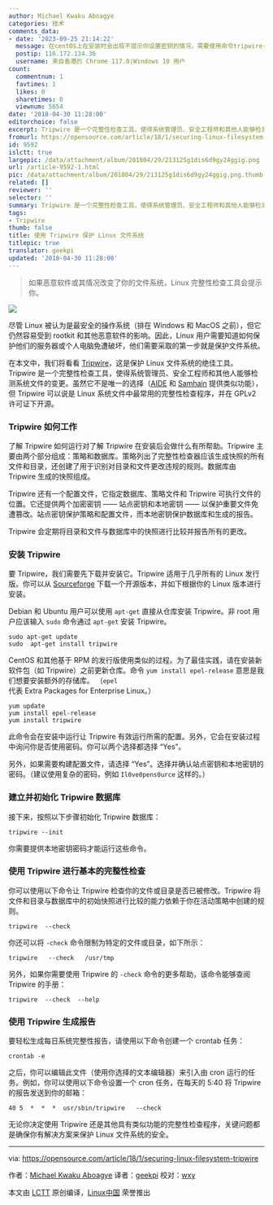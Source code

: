 ```yaml
---
author: Michael Kwaku Aboagye
categories: 技术
comments_data:
- date: '2023-09-25 21:14:22'
  message: 在centOS上在安装时会出现不提示你设置密钥的情况，需要使用命令tripwire-setup-keyfiles手动配置
  postip: 116.172.134.36
  username: 来自香港的 Chrome 117.0|Windows 10 用户
count:
  commentnum: 1
  favtimes: 1
  likes: 0
  sharetimes: 0
  viewnum: 5654
date: '2018-04-30 11:28:00'
editorchoice: false
excerpt: Tripwire 是一个完整性检查工具，使得系统管理员、安全工程师和其他人能够检测系统文件的变更。
fromurl: https://opensource.com/article/18/1/securing-linux-filesystem-tripwire
id: 9592
islctt: true
largepic: /data/attachment/album/201804/29/213125g1dis6d9gy24ggig.png
url: /article-9592-1.html
pic: /data/attachment/album/201804/29/213125g1dis6d9gy24ggig.png.thumb.jpg
related: []
reviewer: ''
selector: ''
summary: Tripwire 是一个完整性检查工具，使得系统管理员、安全工程师和其他人能够检测系统文件的变更。
tags:
- Tripwire
thumb: false
title: 使用 Tripwire 保护 Linux 文件系统
titlepic: true
translator: geekpi
updated: '2018-04-30 11:28:00'
---
```



> 
> 如果恶意软件或其情况改变了你的文件系统，Linux 完整性检查工具会提示你。
> 
> 
> 


![](/data/attachment/album/201804/29/213125g1dis6d9gy24ggig.png)


尽管 Linux 被认为是最安全的操作系统（排在 Windows 和 MacOS 之前），但它仍然容易受到 rootkit 和其他恶意软件的影响。因此，Linux 用户需要知道如何保护他们的服务器或个人电脑免遭破坏，他们需要采取的第一步就是保护文件系统。


在本文中，我们将看看 [Tripwire](https://www.tripwire.com/)，这是保护 Linux 文件系统的绝佳工具。Tripwire 是一个完整性检查工具，使得系统管理员、安全工程师和其他人能够检测系统文件的变更。虽然它不是唯一的选择（[AIDE](http://aide.sourceforge.net/) 和 [Samhain](http://www.la-samhna.de/samhain/) 提供类似功能），但 Tripwire 可以说是 Linux 系统文件中最常用的完整性检查程序，并在 GPLv2 许可证下开源。


### Tripwire 如何工作


了解 Tripwire 如何运行对了解 Tripwire 在安装后会做什么有所帮助。Tripwire 主要由两个部分组成：策略和数据库。策略列出了完整性检查器应该生成快照的所有文件和目录，还创建了用于识别对目录和文件更改违规的规则。数据库由 Tripwire 生成的快照组成。


Tripwire 还有一个配置文件，它指定数据库、策略文件和 Tripwire 可执行文件的位置。它还提供两个加密密钥 —— 站点密钥和本地密钥 —— 以保护重要文件免遭篡改。站点密钥保护策略和配置文件，而本地密钥保护数据库和生成的报告。


Tripwire 会定期将目录和文件与数据库中的快照进行比较并报告所有的更改。


### 安装 Tripwire


要 Tripwire，我们需要先下载并安装它。Tripwire 适用于几乎所有的 Linux 发行版。你可以从 [Sourceforge](http://sourceforge.net/projects/tripwire) 下载一个开源版本，并如下根据你的 Linux 版本进行安装。


Debian 和 Ubuntu 用户可以使用 `apt-get` 直接从仓库安装 Tripwire。非 root 用户应该输入 `sudo` 命令通过 `apt-get` 安装 Tripwire。



```
sudo apt-get update
sudo  apt-get install tripwire  

```

CentOS 和其他基于 RPM 的发行版使用类似的过程。为了最佳实践，请在安装新软件包（如 Tripwire）之前更新仓库。命令 `yum install epel-release` 意思是我们想要安装额外的存储库。 （`epel` 代表 Extra Packages for Enterprise Linux。）



```
yum update
yum install epel-release
yum install tripwire  

```

此命令会在安装中运行让 Tripwire 有效运行所需的配置。另外，它会在安装过程中询问你是否使用密码。你可以两个选择都选择 “Yes”。


另外，如果需要构建配置文件，请选择 “Yes”。选择并确认站点密钥和本地密钥的密码。（建议使用复杂的密码，例如 `Il0ve0pens0urce` 这样的。）


### 建立并初始化 Tripwire 数据库


接下来，按照以下步骤初始化 Tripwire 数据库：



```
tripwire --init

```

你需要提供本地密钥密码才能运行这些命令。


### 使用 Tripwire 进行基本的完整性检查


你可以使用以下命令让 Tripwire 检查你的文件或目录是否已被修改。Tripwire 将文件和目录与数据库中的初始快照进行比较的能力依赖于你在活动策略中创建的规则。



```
tripwire  --check  

```

你还可以将 `-check` 命令限制为特定的文件或目录，如下所示：



```
tripwire   --check   /usr/tmp  

```

另外，如果你需要使用 Tripwire 的 `-check` 命令的更多帮助，该命令能够查阅 Tripwire 的手册：



```
tripwire  --check  --help  

```

### 使用 Tripwire 生成报告


要轻松生成每日系统完整性报告，请使用以下命令创建一个 crontab 任务：



```
crontab -e

```

之后，你可以编辑此文件（使用你选择的文本编辑器）来引入由 cron 运行的任务。例如，你可以使用以下命令设置一个 cron 任务，在每天的 5:40 将 Tripwire 的报告发送到你的邮箱：



```
40 5  *  *  *  usr/sbin/tripwire   --check

```

无论你决定使用 Tripwire 还是其他具有类似功能的完整性检查程序，关键问题都是确保你有解决方案来保护 Linux 文件系统的安全。




---


via: <https://opensource.com/article/18/1/securing-linux-filesystem-tripwire>


作者：[Michael Kwaku Aboagye](https://opensource.com/users/revoks) 译者：[geekpi](https://github.com/geekpi) 校对：[wxy](https://github.com/wxy)


本文由 [LCTT](https://github.com/LCTT/TranslateProject) 原创编译，[Linux中国](https://linux.cn/) 荣誉推出